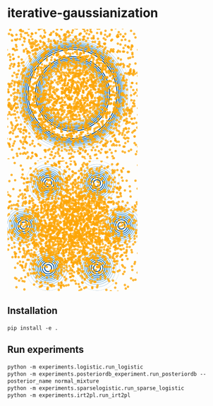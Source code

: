 # iterative-gaussianization

![Ring](experiments/plots/gifs/ring_3.gif)
![GMM](experiments/plots/gifs/gmm_3.gif)


## Installation
```
pip install -e .
```

## Run experiments
```
python -m experiments.logistic.run_logistic
python -m experiments.posteriordb_experiment.run_posteriordb --posterior_name normal_mixture
python -m experiments.sparselogistic.run_sparse_logistic
python -m experiments.irt2pl.run_irt2pl
```